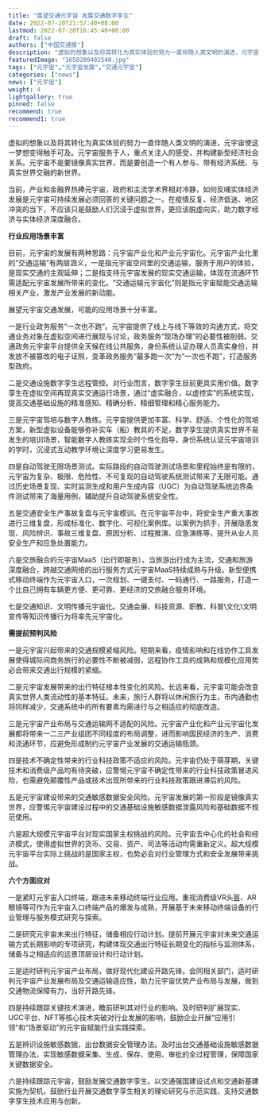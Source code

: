 ```yaml
---
title: "展望交通元宇宙 发展交通数字孪生"
date: 2022-07-20T21:57:40+08:00
lastmod: 2022-07-20T16:45:40+08:00
draft: false
authors: ["中国交通报"]
description: "虚拟的想象以及将其转化为真实体验的努力一直伴随人类文明的演进，元宇宙使这一梦想变得触手可及。"
featuredImage: "1658280402540.jpg"
tags: ["元宇宙","元宇宙发展","交通元宇宙"]
categories: ["news"]
news: ["元宇宙"]
weight: 4
lightgallery: true
pinned: false
recommend: true
recommend1: true
---
```


虚拟的想象以及将其转化为真实体验的努力一直伴随人类文明的演进，元宇宙使这一梦想变得触手可及。元宇宙服务于人，重点关注人的感受，并构建新型经济社会关系。元宇宙不是要镜像真实世界，而是要创造一个有人参与、带有经济系统、与真实世界交融的新世界。

当前，产业和金融界热捧元宇宙，政府和主流学术界相对冷静，如何反哺实体经济发展是元宇宙可持续发展必须回答的关键问题之一。在疫情反复、经济低迷、地区冲突的当下，不应该只是鼓励人们沉浸于虚拟世界，更应该脱虚向实，助力数字经济与实体经济深度融合。

**行业应用场景丰富**

目前，元宇宙的发展有两种思路：元宇宙产业化和产业元宇宙化。元宇宙产业化里的“交通运输”有两层涵义，一是指元宇宙空间里的交通运输，服务于用户的体验，是现实交通的主观延伸；二是指支持元宇宙发展的现实交通运输，体现在流通环节需适配元宇宙发展所带来的变化。“交通运输元宇宙化”则是指元宇宙赋能交通运输相关产业，激发产业发展的新动能。

展望元宇宙交通发展，可能的应用场景十分丰富。

一是行业政务服务“一次也不跑”。元宇宙提供了线上与线下等效的沟通方式，将交通业务对象在虚拟空间进行展现与讨论，政务服务“现场办理”的必要性被削弱。交通政务元宇宙平台提供全天候在线公共服务，身份系统认证办理人员真实身份，并发放不被篡改的电子证照，变革政务服务“最多跑一次”为“一次也不跑”，打造服务型政府。

二是交通设施数字孪生远程管控。对行业而言，数字孪生目前更具实用价值。数字孪生在虚拟空间再现真实交通运行场景，通过“虚实融合，以虚控实”的系统实现，提高交通基础设施的精准感知、精确分析、精细管理和精心服务能力。

三是元宇宙驾培与数字人教练。元宇宙提供更加丰富、科学、舒适、个性化的驾培方案，新型虚拟设备能够弥补实车（船）教具的不足，数字孪生提供真实世界不易发生的培训场景，智能数字人教练实现全时个性化指导，身份系统认证元宇宙培训的学时，沉浸式互动教学环境让深度学习更易发生。

四是自动驾驶无限场景测试。实际路段的自动驾驶测试场景和里程始终是有限的，元宇宙为复杂、极限、危险性、不可复现的自动驾驶系统测试带来了无限可能。通过历史场景复现、实时监测生成和用户生成内容（UGC）为自动驾驶系统边界条件测试带来了海量用例，辅助提升自动驾驶系统安全性。

五是交通安全生产事故复盘与元宇宙模训。在元宇宙平台中，将安全生产重大事故进行三维复盘，形成标准化、数字化、可视化案例库。以案例为抓手，开展隐患发现、风险辨识、事故三维复盘、原因分析、过程推演、应急演练等，提升从业人员安全生产和应急处置能力。

六是交旅融合的元宇宙MaaS（出行即服务）。当旅游出行成为主流，交通和旅游深度融合，跨越交通网络的出行服务方式元宇宙MaaS持续成熟与升级。新型便携式移动终端作为元宇宙入口，一次规划、一键支付、一码通行、一路服务，打造一个比自己拥有车辆更方便、更可靠、更经济的交旅融合服务环境。

七是交通知识、文明传播元宇宙化。交通会展、科技资源、职教、科普\文化\文明宣传等知识传播行为将率先元宇宙化。

**需提前预判风险**

一是元宇宙兴起带来的交通规模紧缩风险。短期来看，疫情影响和在线协作工具发展使得城际间商务旅行的必要性不断被减弱，远程协作工具的成熟和规模化应用势必会带来交通出行规模的紧缩。

二是元宇宙发展带来的出行特征根本性变化的风险。长远来看，元宇宙可能会改变真实世界人类流动性的基本特征。未来，旅行人群将以休闲旅行为主，市内通勤也将同样减少，交通系统中的所有要素均需进行与之相适应的彻底改造。

三是元宇宙产业布局与交通运输网不适配的风险。元宇宙产业化和产业元宇宙化发展都将带来一二三产业组团不同程度的布局调整，进而影响国民经济的生产、消费和流通环节，应避免形成制约元宇宙产业发展的交通运输瓶颈。

四是技术不确定性带来的行业科技政策不适应的风险。元宇宙仍处于萌芽期，关键技术和消费级产品均有待突破，应警惕元宇宙不确定性带来的行业科技政策冒进风险，也需避免颠覆性产品或技术出现所带来的行业科技政策跟进滞后的风险。

五是元宇宙建设带来的交通敏感数据安全风险。元宇宙发展的第一阶段是镜像真实世界，应警惕元宇宙建设过程中的交通基础设施敏感数据泄露风险和基础数据不规范使用。

六是超大规模元宇宙平台对现实国家主权挑战的风险。元宇宙去中心化的社会和经济模式，使得虚拟世界的货币、交易、资产、司法等活动均需重新定义。超大规模元宇宙平台实际上挑战的是国家主权，也势必会对行业管理方式和安全发展带来挑战。

**六个方面应对**

一是紧盯元宇宙入口终端，跟进未来移动终端行业应用。重视消费级VR头盔、AR眼镜等可作为元宇宙入口终端产品的爆发与成熟，开展基于未来移动终端设备的行业管理与服务模式研究与探索。

二是研究元宇宙未来出行特征，储备相应行动计划。提前开展元宇宙对未来交通运输方式长期影响的专项研究，构建体现交通出行特征长期变化的指标与监测体系，储备与之相适应的远景顶层设计和行动计划。

三是适时研判元宇宙产业布局，做好现代化建设开路先锋。会同相关部门，适时研判元宇宙产业发展布局及交通运输适应性，助力元宇宙优势产业布局与发展，做到交通物流保障有力，当好开路先锋。

四是持续跟踪关键技术演进，瞻前研判其对行业的影响。及时研判扩展现实、UGC平台、NFT等核心技术突破对行业发展的影响，鼓励企业开展“应用引领”和“场景驱动”的元宇宙赋能行业实践探索。

五是辨识设施敏感数据，出台数据安全管理办法。及时出台交通基础设施敏感数据管理办法，实现敏感数据采集、生成、保存、使用、审批的全过程管理，保障国家关键数据安全。

六是持续跟踪元宇宙，鼓励发展交通数字孪生。以交通强国建设试点和交通新基建实施为契机，鼓励行业开展交通数字孪生相关的理论研究与示范实践，支持交通数字孪生技术应用与创新。